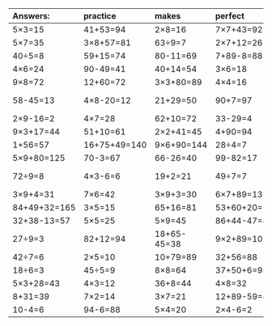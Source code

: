 | Answers: | practice | makes | perfect | ! |
| :--- | :--- | :--- | :--- | :--- |
| 5×3=15 | 41+53=94 | 2×8=16 | 7×7+43=92 | 37+26=63 | 
| 5×7=35 | 3×8+57=81 | 63÷9=7 | 2×7+12=26 | 58-22=36 | 
| 40÷5=8 | 59+15=74 | 80-11=69 | 7+89-8=88 | 2+33=35 | 
| 4×6=24 | 90-49=41 | 40+14=54 | 3×6=18 | 99-24=75 | 
| 9×8=72 | 12+60=72 | 3×3+80=89 | 4×4=16 | 6×3-1=17 | 
| 58-45=13 | 4×8-20=12 | 21+29=50 | 90+7=97 | 83+40-36=87 | 
| 2×9-16=2 | 4×7=28 | 62+10=72 | 33-29=4 | 50+10=60 | 
| 9×3+17=44 | 51+10=61 | 2×2+41=45 | 4+90=94 | 7+12=19 | 
| 1+56=57 | 16+75+49=140 | 9×6+90=144 | 28÷4=7 | 1+64=65 | 
| 5×9+80=125 | 70-3=67 | 66-26=40 | 99-82=17 | 5×7+57=92 | 
| 72÷9=8 | 4×3-6=6 | 19+2=21 | 49÷7=7 | 1+84-37=48 | 
| 3×9+4=31 | 7×6=42 | 3×9+3=30 | 6×7+89=131 | 2×5+25=35 | 
| 84+49+32=165 | 3×5=15 | 65+16=81 | 53+60+20=133 | 27-12=15 | 
| 32+38-13=57 | 5×5=25 | 5×9=45 | 86+44-47=83 | 32÷8=4 | 
| 27÷9=3 | 82+12=94 | 18+65-45=38 | 9×2+89=107 | 15÷3=5 | 
| 42÷7=6 | 2×5=10 | 10+79=89 | 32+56=88 | 5×6=30 | 
| 18÷6=3 | 45÷5=9 | 8×8=64 | 37+50+6=93 | 6×4=24 | 
| 5×3+28=43 | 4×3=12 | 36+8=44 | 4×8=32 | 7×3=21 | 
| 8+31=39 | 7×2=14 | 3×7=21 | 12+89-59=42 | 2×4=8 | 
| 10-4=6 | 94-6=88 | 5×4=20 | 2×4-6=2 | 4×1=4 | 
